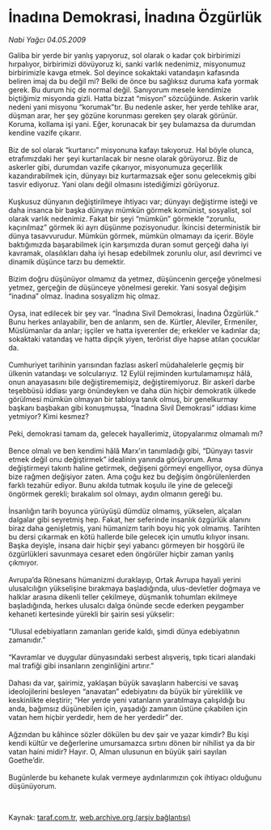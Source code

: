 # İnadına Demokrasi, İnadına Özgürlük

*Nabi Yağcı 04.05.2009*

<div class="taraf_structure_2col_1zq">
<div class="margen_n">



 <p>Galiba bir yerde bir yanlış yapıyoruz, sol olarak o kadar çok birbirimizi hırpalıyor, birbirimizi dövüyoruz ki, sanki varlık nedenimiz, misyonumuz birbirimizle kavga etmek. Sol deyince sokaktaki vatandaşın kafasında beliren imaj da bu değil mi? Belki de önce bu sağlıksız duruma kafa yormak gerek. Bu durum hiç de normal değil. Sanıyorum mesele kendimize biçtiğimiz misyonda gizli. Hatta bizzat “misyon” sözcüğünde. Askerin varlık nedeni yani misyonu “korumak”tır. Bu nedenle asker, her yerde tehlike arar, düşman arar, her şey gözüne korunması gereken şey olarak görünür. Koruma, kollama işi yani. Eğer, korunacak bir şey bulamazsa da durumdan kendine vazife çıkarır. <br/><br/>Biz de sol olarak “kurtarıcı” misyonuna kafayı takıyoruz. Hal böyle olunca, etrafımızdaki her şeyi kurtarılacak bir nesne olarak görüyoruz. Biz de askerler gibi, durumdan vazife çıkarıyor, misyonumuza geçerlilik kazandırabilmek için, dünyayı biz kurtarmazsak eğer sonu gelecekmiş gibi tasvir ediyoruz. Yani olanı değil olmasını istediğimizi görüyoruz. <br/><br/>Kuşkusuz dünyanın değiştirilmeye ihtiyacı var; dünyayı değiştirme isteği ve daha insanca bir başka dünyayı mümkün görmek komünist, sosyalist, sol olarak varlık nedenimiz. Fakat bir şeyi “mümkün” görmekle “zorunlu, kaçınılmaz” görmek iki ayrı düşünme pozisyonudur. İkincisi deterministik bir dünya tasavvurudur. Mümkün görmek, mümkün olmamayı da içerir. Böyle baktığımızda başarabilmek için karşımızda duran somut gerçeği daha iyi kavramak, olasılıkları daha iyi hesap edebilmek zorunlu olur, asıl devrimci ve dinamik düşünce tarzı bu demektir. <br/><br/>Bizim doğru düşünüyor olmamız da yetmez, düşüncenin gerçeğe yönelmesi yetmez, gerçeğin de düşünceye yönelmesi gerekir. Yani sosyal değişim “inadına” olmaz. İnadına sosyalizm hiç olmaz. <br/><br/>Oysa, inat edilecek bir şey var. “İnadına Sivil Demokrasi, İnadına Özgürlük.” Bunu herkes anlayabilir, ben de anlarım, sen de. Kürtler, Aleviler, Ermeniler, Müslümanlar da anlar; işçiler ve hatta işverenler de; erkekler ve kadınlar da; sokaktaki vatandaş ve hatta dipçik yiyen, terörist diye hapse atılan çocuklar da. <br/><br/>Cumhuriyet tarihinin yarısından fazlası askerî müdahalelerle geçmiş bir ülkenin vatandaşı ve solcularıyız. 12 Eylül rejiminden kurtulamamışız hâlâ, onun anayasasını bile değiştirememişiz, değiştiremiyoruz. Bir askerî darbe teşebbüsü iddiası yargı önündeyken ve daha dün hiçbir demokratik ülkede görülmesi mümkün olmayan bir tabloya tanık olmuş, bir genelkurmay başkanı başbakan gibi konuşmuşsa, “İnadına Sivil Demokrasi” iddiası kime yetmiyor? Kimi kesmez? <br/><br/>Peki, demokrasi tamam da, gelecek hayallerimiz, ütopyalarımız olmamalı mı? <br/><br/>Bence olmalı ve ben kendimi hâlâ Marx’ın tanımladığı gibi, “Dünyayı tasvir etmek değil onu değiştirmek” idealinin yanında görüyorum. Ama değiştirmeyi takıntı haline getirmek, değişeni görmeyi engelliyor, oysa dünya bize rağmen değişiyor zaten. Ama çoğu kez bu değişim öngörülenlerden farklı tezahür ediyor. Bunu akılda tutmak koşulu ile yine de geleceği öngörmek gerekli; bırakalım sol olmayı, aydın olmanın gereği bu. <br/><br/>İnsanlığın tarih boyunca yürüyüşü dümdüz olmamış, yükselen, alçalan dalgalar gibi seyretmiş hep. Fakat, her seferinde insanlık özgürlük alanını biraz daha genişletmiş, yani hümanizm tarih boyu hiç yok olmamış. Tarihten bu dersi çıkarmak en kötü hallerde bile gelecek için umutlu kılıyor insanı. Başka deyişle, insana dair hiçbir şeyi yabancı görmeyen bir hoşgörü ile özgürlükleri savunmaya cesaret eden öngörüler hiçbir zaman yanlış çıkmıyor. <br/><br/>Avrupa’da Rönesans hümanizmi duraklayıp, Ortak Avrupa hayali yerini ulusalcılığın yükselişine bırakmaya başladığında, ulus-devletler doğmaya ve halklar arasına dikenli teller çekilmeye, düşmanlık tohumları ekilmeye başladığında, herkes ulusalcı dalga önünde secde ederken peygamber kehaneti kertesinde yürekli bir şairin sesi yükselir: <br/><br/>“Ulusal edebiyatların zamanları geride kaldı, şimdi dünya edebiyatının zamanıdır.” <br/><br/>“Kavramlar ve duygular dünyasındaki serbest alışveriş, tıpkı ticari alandaki mal trafiği gibi insanların zenginliğini artırır.” <br/><br/>Dahası da var, şairimiz, yaklaşan büyük savaşların habercisi ve savaş ideolojilerini besleyen “anavatan” edebiyatını da büyük bir yüreklilik ve keskinlikte eleştirir; “Her yerde yeni vatanların yaratılmaya çalışıldığı bu anda, bağımsız düşünebilen için, yaşadığı zamanın üstüne çıkabilen için vatan hem hiçbir yerdedir, hem de her yerdedir” der. <br/><br/>Ağzından bu kâhince sözler dökülen bu dev şair ve yazar kimdir? Bu kişi kendi kültür ve değerlerine umursamazca sırtını dönen bir nihilist ya da bir vatan haini midir? Hayır. O, Alman ulusunun en büyük şairi sayılan Goethe’dir. <br/><br/>Bugünlerde bu kehanete kulak vermeye aydınlarımızın çok ihtiyacı olduğunu düşünüyorum.</p>

<br/>


<div id="taraf_not">
</div>

</div>


</div>

Kaynak: [taraf.com.tr](http://www.taraf.com.tr:80/makale/5347.htm), [web.archive.org (arşiv bağlantısı)](http://web.archive.org/web/20090511190720/http://www.taraf.com.tr:80/makale/5347.htm)
